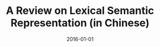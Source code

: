 ---
title: "A Review on Lexical Semantic Representation (in Chinese)"
collection: publications
permalink: /publication/2016-01-01-A-Review-on-Lexical-Semantic-Representation-in-Chinese
date: 2016-01-01
venue: 'Journal of Chinese Information Processing'
citation: ' Shuhan Yuan,  Yang Xiang, &quot;A Review on Lexical Semantic Representation (in Chinese).&quot; Journal of Chinese Information Processing, 2016.'
---